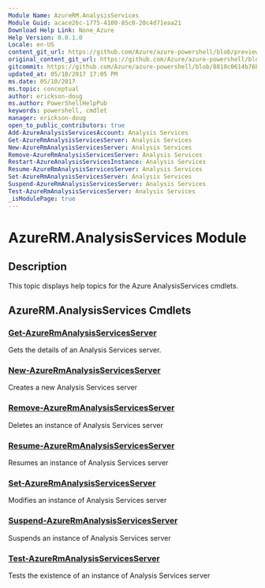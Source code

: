 ```yaml
---
Module Name: AzureRM.AnalysisServices
Module Guid: acace26c-1775-4100-85c0-20c4d71eaa21
Download Help Link: None_Azure
Help Version: 0.0.1.0
Locale: en-US
content_git_url: https://github.com/Azure/azure-powershell/blob/preview/src/ResourceManager/AnalysisServices/Commands.AnalysisServices/help/AzureRM.AnalysisServices.md
original_content_git_url: https://github.com/Azure/azure-powershell/blob/preview/src/ResourceManager/AnalysisServices/Commands.AnalysisServices/help/AzureRM.AnalysisServices.md
gitcommit: https://github.com/Azure/azure-powershell/blob/8810c0614b76be8d014616888a4ae7733a452af9
updated_at: 05/10/2017 17:05 PM
ms.date: 05/10/2017
ms.topic: conceptual
author: erickson-doug
ms.author: PowerShellHelpPub
keywords: powershell, cmdlet
manager: erickson-doug
open_to_public_contributors: true
Add-AzureAnalysisServicesAccount: Analysis Services
Get-AzureRmAnalysisServicesServer: Analysis Services
New-AzureRmAnalysisServicesServer: Analysis Services
Remove-AzureRmAnalysisServicesServer: Analysis Services
Restart-AzureAnalysisServicesInstance: Analysis Services
Resume-AzureRmAnalysisServicesServer: Analysis Services
Set-AzureRmAnalysisServicesServer: Analysis Services
Suspend-AzureRmAnalysisServicesServer: Analysis Services
Test-AzureRmAnalysisServicesServer: Analysis Services
_isModulePage: true
---
```


# AzureRM.AnalysisServices Module
## Description
This topic displays help topics for the Azure AnalysisServices cmdlets.

## AzureRM.AnalysisServices Cmdlets
### [Get-AzureRmAnalysisServicesServer](Get-AzureRmAnalysisServicesServer.md)
Gets the details of an Analysis Services server.

### [New-AzureRmAnalysisServicesServer](New-AzureRmAnalysisServicesServer.md)
Creates a new Analysis Services server

### [Remove-AzureRmAnalysisServicesServer](Remove-AzureRmAnalysisServicesServer.md)
Deletes an instance of Analysis Services server

### [Resume-AzureRmAnalysisServicesServer](Resume-AzureRmAnalysisServicesServer.md)
Resumes an instance of Analysis Services server

### [Set-AzureRmAnalysisServicesServer](Set-AzureRmAnalysisServicesServer.md)
Modifies  an instance of Analysis Services server

### [Suspend-AzureRmAnalysisServicesServer](Suspend-AzureRmAnalysisServicesServer.md)
Suspends an instance of Analysis Services server

### [Test-AzureRmAnalysisServicesServer](Test-AzureRmAnalysisServicesServer.md)
Tests the existence of an instance of Analysis Services server

